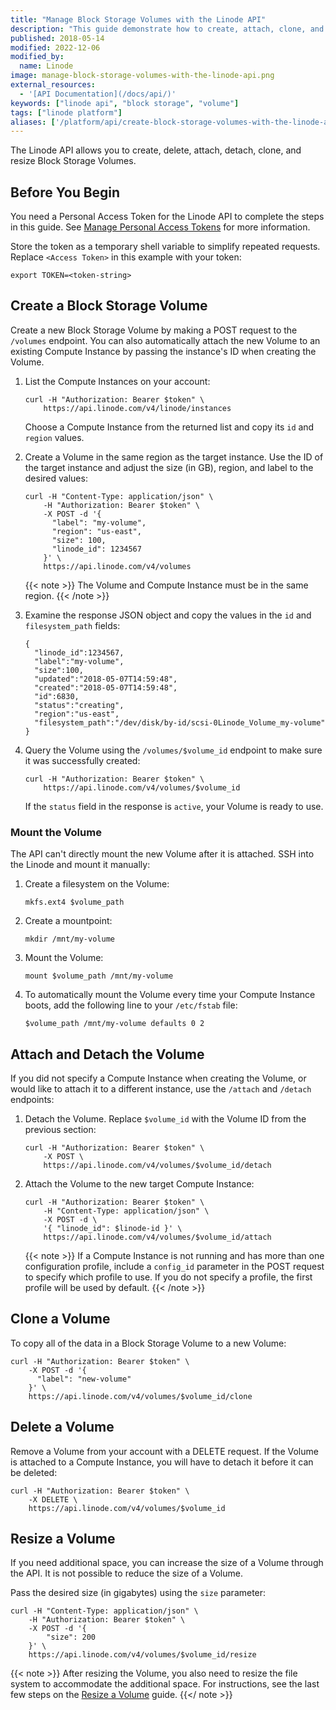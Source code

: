 ```yaml
---
title: "Manage Block Storage Volumes with the Linode API"
description: "This guide demonstrate how to create, attach, clone, and resize Volumes using the Linode API."
published: 2018-05-14
modified: 2022-12-06
modified_by:
  name: Linode
image: manage-block-storage-volumes-with-the-linode-api.png
external_resources:
  - '[API Documentation](/docs/api/)'
keywords: ["linode api", "block storage", "volume"]
tags: ["linode platform"]
aliases: ['/platform/api/create-block-storage-volumes-with-the-linode-api/','/guides/create-block-storage-volumes-with-the-linode-api/']
---
```


The Linode API allows you to create, delete, attach, detach, clone, and resize Block Storage Volumes.

## Before You Begin

You need a Personal Access Token for the Linode API to complete the steps in this guide. See [Manage Personal Access Tokens](/docs/products/tools/api/guides/manage-api-tokens/#create-an-api-token) for more information.

Store the token as a temporary shell variable to simplify repeated requests. Replace `<Access Token>` in this example with your token:

```command
export TOKEN=<token-string>
```

## Create a Block Storage Volume

Create a new Block Storage Volume by making a POST request to the `/volumes` endpoint. You can also automatically attach the new Volume to an existing Compute Instance by passing the instance's ID when creating the Volume.

1. List the Compute Instances on your account:

    ```command
    curl -H "Authorization: Bearer $token" \
        https://api.linode.com/v4/linode/instances
    ```

    Choose a Compute Instance from the returned list and copy its `id` and `region` values.

1. Create a Volume in the same region as the target instance. Use the ID of the target instance and adjust the size (in GB), region, and label to the desired values:

    ```command
    curl -H "Content-Type: application/json" \
        -H "Authorization: Bearer $token" \
        -X POST -d '{
          "label": "my-volume",
          "region": "us-east",
          "size": 100,
          "linode_id": 1234567
        }' \
        https://api.linode.com/v4/volumes
    ```

    {{< note >}}
    The Volume and Compute Instance must be in the same region.
    {{< /note >}}

1. Examine the response JSON object and copy the values in the `id` and `filesystem_path` fields:

    ```file {lang="json"}
    {
      "linode_id":1234567,
      "label":"my-volume",
      "size":100,
      "updated":"2018-05-07T14:59:48",
      "created":"2018-05-07T14:59:48",
      "id":6830,
      "status":"creating",
      "region":"us-east",
      "filesystem_path":"/dev/disk/by-id/scsi-0Linode_Volume_my-volume"
    }
    ```

1. Query the Volume using the `/volumes/$volume_id` endpoint to make sure it was successfully created:

    ```command
    curl -H "Authorization: Bearer $token" \
        https://api.linode.com/v4/volumes/$volume_id
    ```

    If the `status` field in the response is `active`, your Volume is ready to use.

### Mount the Volume

The API can't directly mount the new Volume after it is attached. SSH into the Linode and mount it manually:

1. Create a filesystem on the Volume:

    ```command
    mkfs.ext4 $volume_path
    ```

1. Create a mountpoint:

    ```command
    mkdir /mnt/my-volume
    ```

1. Mount the Volume:

    ```command
    mount $volume_path /mnt/my-volume
    ```

1. To automatically mount the Volume every time your Compute Instance boots, add the following line to your `/etc/fstab` file:

    ```file {title="/etc/fstab"}
    $volume_path /mnt/my-volume defaults 0 2
    ```

## Attach and Detach the Volume

If you did not specify a Compute Instance when creating the Volume, or would like to attach it to a different instance, use the `/attach` and `/detach` endpoints:

1. Detach the Volume. Replace `$volume_id` with the Volume ID from the previous section:

    ```command
    curl -H "Authorization: Bearer $token" \
        -X POST \
        https://api.linode.com/v4/volumes/$volume_id/detach
    ```

1. Attach the Volume to the new target Compute Instance:

    ```command
    curl -H "Authorization: Bearer $token" \
        -H "Content-Type: application/json" \
        -X POST -d \
        '{ "linode_id": $linode-id }' \
        https://api.linode.com/v4/volumes/$volume_id/attach
    ```

    {{< note >}}
    If a Compute Instance is not running and has more than one configuration profile, include a `config_id` parameter in the POST request to specify which profile to use. If you do not specify a profile, the first profile will be used by default.
    {{< /note >}}

## Clone a Volume

To copy all of the data in a Block Storage Volume to a new Volume:

```command
curl -H "Authorization: Bearer $token" \
    -X POST -d '{
      "label": "new-volume"
    }' \
    https://api.linode.com/v4/volumes/$volume_id/clone
```

## Delete a Volume

Remove a Volume from your account with a DELETE request. If the Volume is attached to a Compute Instance, you will have to detach it before it can be deleted:

```command
curl -H "Authorization: Bearer $token" \
    -X DELETE \
    https://api.linode.com/v4/volumes/$volume_id
```

## Resize a Volume

If you need additional space, you can increase the size of a Volume through the API. It is not possible to reduce the size of a Volume.

Pass the desired size (in gigabytes) using the `size` parameter:

```command
curl -H "Content-Type: application/json" \
    -H "Authorization: Bearer $token" \
    -X POST -d '{
        "size": 200
    }' \
    https://api.linode.com/v4/volumes/$volume_id/resize
```

{{< note >}}
After resizing the Volume, you also need to resize the file system to accommodate the additional space. For instructions, see the last few steps on the [Resize a Volume](/docs/products/storage/block-storage/guides/resize-volume/) guide.
{{</ note >}}